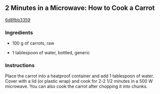 ## 2 Minutes in a Microwave: How to Cook a Carrot

[6d8fbb3359](https://cookpad.com/us/recipes/147093-2-minutes-in-a-microwave-how-to-cook-a-carrot)

### Ingredients

 - 100 g of carrots, raw

 - 1 tablespoon of water, bottled, generic

### Instructions

Place the carrot into a heatproof container and add 1 tablespoon of water. Cover with a lid (or plastic wrap) and cook for 2-2 1/2 minutes in a 500 W microwave. You can also cook the carrot after chopping it into chunks.